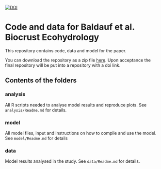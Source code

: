 [![DOI](https://zenodo.org/badge/609289474.svg)](https://zenodo.org/badge/latestdoi/609289474)

# Code and data for Baldauf et al. Biocrust Ecohydrology

This repository contains code, data and model for the paper.

You can download the repository as a zip file [here](https://github.com/selinaZitrone/Baldauf_et_al_Biocrust_Ecohydrology/releases/tag/v1). Upon acceptance the final repository will be put into a repository with a doi link.

## Contents of the folders

### analysis

All R scripts needed to analyse model results and reproduce plots.
See `analysis/Readme.md` for details.

### model

All model files, input and instructions on how to compile and use the model.
See `model/Readme.md` for details

### data

Model results analysed in the study. See `data/Readme.md` for details.

